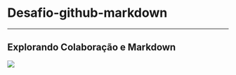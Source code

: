 # Desafio-github-markdown
--- 
## Explorando Colaboração e Markdown 

<image src="https://pa1.aminoapps.com/6612/63a2754a201e4da53c9d1ec87db092fe3c5c2dee_hq.gif" /> 

